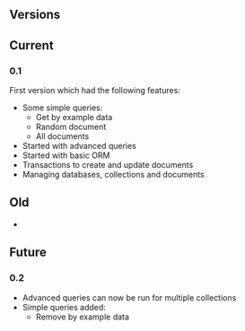 Versions
---------

## Current

### 0.1
First version which had the following features:

- Some simple queries:
    - Get by example data
    - Random document
    - All documents
- Started with advanced queries
- Started with basic ORM
- Transactions to create and update documents
- Managing databases, collections and documents

## Old

-

## Future

### 0.2

- Advanced queries can now be run for multiple collections
- Simple queries added:
    - Remove by example data